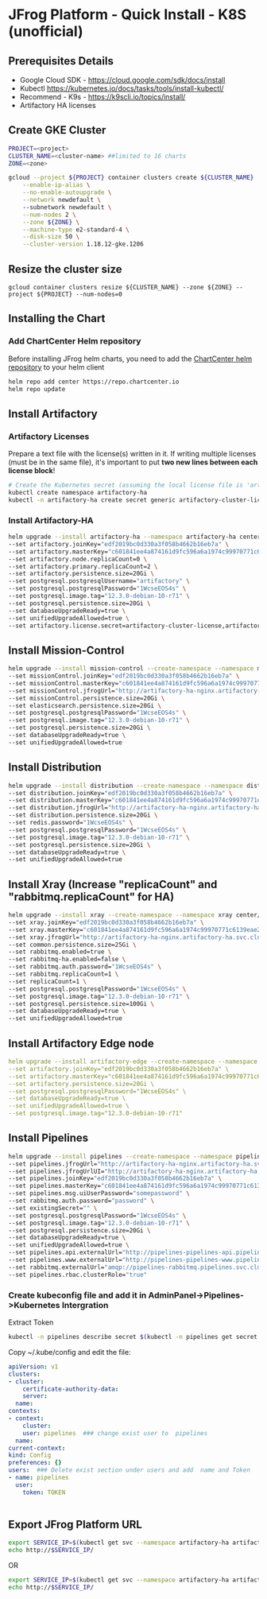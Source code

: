# JFrog Platform - Quick Install - K8S (unofficial)

## Prerequisites Details

* Google Cloud SDK - https://cloud.google.com/sdk/docs/install
* Kubectl https://kubernetes.io/docs/tasks/tools/install-kubectl/
* Recommend - K9s - https://k9scli.io/topics/install/
* Artifactory HA licenses 

## Create GKE Cluster
```bash
PROJECT=<project> 
CLUSTER_NAME=<cluster-name> ##limited to 16 charts
ZONE=<zone>

gcloud --project ${PROJECT} container clusters create ${CLUSTER_NAME}  \
    --enable-ip-alias \
    --no-enable-autoupgrade \
    --network newdefault \ 
    --subnetwork newdefault \
    --num-nodes 2 \
    --zone ${ZONE} \
    --machine-type e2-standard-4 \
    --disk-size 50 \
    --cluster-version 1.18.12-gke.1206
```

## Resize the cluster size
```
gcloud container clusters resize ${CLUSTER_NAME} --zone ${ZONE} --project ${PROJECT} --num-nodes=0
```

## Installing the Chart

### Add ChartCenter Helm repository

Before installing JFrog helm charts, you need to add the [ChartCenter helm repository](https://chartcenter.io) to your helm client

```bash
helm repo add center https://repo.chartcenter.io
helm repo update
```

## Install Artifactory
### Artifactory Licenses
Prepare a text file with the license(s) written in it. If writing multiple licenses (must be in the same file), it's important to put **two new lines between each license block**!
```bash
# Create the Kubernetes secret (assuming the local license file is 'art.lic')
kubectl create namespace artifactory-ha
kubectl -n artifactory-ha create secret generic artifactory-cluster-license --from-file=./art.lic
```
### Install Artifactory-HA
```bash
helm upgrade --install artifactory-ha --namespace artifactory-ha center/jfrog/artifactory-ha \
--set artifactory.joinKey="edf2019bc0d330a3f058b4662b16eb7a" \
--set artifactory.masterKey="c601841ee4a874161d9fc596a6a1974c99970771c6139eae20898eed1c61ace3" \
--set artifactory.node.replicaCount=0 \
--set artifactory.primary.replicaCount=2 \
--set artifactory.persistence.size=20Gi \
--set postgresql.postgresqlUsername="artifactory" \
--set postgresql.postgresqlPassword="1WcseEOS4s" \
--set postgresql.image.tag="12.3.0-debian-10-r71" \
--set postgresql.persistence.size=20Gi \
--set databaseUpgradeReady=true \
--set unifiedUpgradeAllowed=true \
--set artifactory.license.secret=artifactory-cluster-license,artifactory.license.dataKey=art.lic
```

## Install Mission-Control
```bash
helm upgrade --install mission-control --create-namespace --namespace mission-control center/jfrog/mission-control \
--set missionControl.joinKey="edf2019bc0d330a3f058b4662b16eb7a" \
--set missionControl.masterKey="c601841ee4a874161d9fc596a6a1974c99970771c6139eae20898eed1c61ace3" \
--set missionControl.jfrogUrl="http://artifactory-ha-nginx.artifactory-ha.svc.cluster.local" \
--set missionControl.persistence.size=20Gi \
--set elasticsearch.persistence.size=20Gi \
--set postgresql.postgresqlPassword="1WcseEOS4s" \
--set postgresql.image.tag="12.3.0-debian-10-r71" \
--set postgresql.persistence.size=20Gi \
--set databaseUpgradeReady=true \
--set unifiedUpgradeAllowed=true
```

## Install Distribution
```bash
helm upgrade --install distribution --create-namespace --namespace distribution center/jfrog/distribution \
--set distribution.joinKey="edf2019bc0d330a3f058b4662b16eb7a" \
--set distribution.masterKey="c601841ee4a874161d9fc596a6a1974c99970771c6139eae20898eed1c61ace3" \
--set distribution.jfrogUrl="http://artifactory-ha-nginx.artifactory-ha.svc.cluster.local" \
--set distribution.persistence.size=20Gi \
--set redis.password="1WcseEOS4s" \
--set postgresql.postgresqlPassword="1WcseEOS4s" \
--set postgresql.image.tag="12.3.0-debian-10-r71" \
--set postgresql.persistence.size=20Gi \
--set databaseUpgradeReady=true \
--set unifiedUpgradeAllowed=true 
```

## Install Xray (Increase "replicaCount" and "rabbitmq.replicaCount" for HA)
```bash
helm upgrade --install xray --create-namespace --namespace xray center/jfrog/xray \
--set xray.joinKey="edf2019bc0d330a3f058b4662b16eb7a" \
--set xray.masterKey="c601841ee4a874161d9fc596a6a1974c99970771c6139eae20898eed1c61ace3" \
--set xray.jfrogUrl="http://artifactory-ha-nginx.artifactory-ha.svc.cluster.local" \
--set common.persistence.size=25Gi \
--set rabbitmq.enabled=true \
--set rabbitmq-ha.enabled=false \
--set rabbitmq.auth.password="1WcseEOS4s" \
--set rabbitmq.replicaCount=1 \
--set replicaCount=1 \
--set postgresql.postgresqlPassword="1WcseEOS4s" \
--set postgresql.image.tag="12.3.0-debian-10-r71" \
--set postgresql.persistence.size=100Gi \
--set databaseUpgradeReady=true \
--set unifiedUpgradeAllowed=true
```

## Install Artifactory Edge node
```yaml
helm upgrade --install artifactory-edge --create-namespace --namespace artifactory-edge center/jfrog/artifactory \
--set artifactory.joinKey="edf2019bc0d330a3f058b4662b16eb7a" \
--set artifactory.masterKey="c601841ee4a874161d9fc596a6a1974c99970771c6139eae20898eed1c61ace3" \
--set artifactory.persistence.size=20Gi \
--set postgresql.postgresqlPassword="1WcseEOS4s" \
--set databaseUpgradeReady=true \
--set unifiedUpgradeAllowed=true \
--set postgresql.image.tag="12.3.0-debian-10-r71"
```

## Install Pipelines
```bash
helm upgrade --install pipelines --create-namespace --namespace pipelines center/jfrog/pipelines \
--set pipelines.jfrogUrl="http://artifactory-ha-nginx.artifactory-ha.svc.cluster.local" \
--set pipelines.jfrogUrlUI="http://artifactory-ha-nginx.artifactory-ha.svc.cluster.local" \
--set pipelines.joinKey="edf2019bc0d330a3f058b4662b16eb7a" \
--set pipelines.masterKey="c601841ee4a874161d9fc596a6a1974c99970771c6139eae20898eed1c61ace3" \
--set pipelines.msg.uiUserPassword="somepassword" \
--set rabbitmq.auth.password="password" \
--set existingSecret="" \
--set postgresql.postgresqlPassword="1WcseEOS4s" \
--set postgresql.image.tag="12.3.0-debian-10-r71" \
--set postgresql.persistence.size=20Gi \
--set databaseUpgradeReady=true \
--set unifiedUpgradeAllowed=true \
--set pipelines.api.externalUrl="http://pipelines-pipelines-api.pipelines.svc.cluster.local:30000" \
--set pipelines.www.externalUrl="http://pipelines-pipelines-www.pipelines.svc.cluster.local:30001" \
--set rabbitmq.externalUrl="amqp://pipelines-rabbitmq.pipelines.svc.cluster.local" \
--set pipelines.rbac.clusterRole="true"
```

### Create kubeconfig file and add it in AdminPanel->Pipelines->Kubernetes Intergration 


Extract Token

```bash
kubectl -n pipelines describe secret $(kubectl -n pipelines get secret | grep pipelines-token- | awk '{print $1}')| grep token
```

Copy ~/.kube/config and edit the file:

```yaml
apiVersion: v1
clusters:
- cluster:
    certificate-authority-data: 
    server: 
  name: 
contexts:
- context:
    cluster: 
    user: pipelines  ### change exist user to  pipelines
  name:
current-context: 
kind: Config
preferences: {}
users:  ### Delete exist section under users and add  name and Token
- name: pipelines
  user:
    token: TOKEN
  
```

## Export JFrog Platform URL
```bash
export SERVICE_IP=$(kubectl get svc --namespace artifactory-ha artifactory-ha-nginx -o jsonpath='{.status.loadBalancer.ingress[0].ip}')
echo http://$SERVICE_IP/
```
OR
```bash
export SERVICE_IP=$(kubectl get svc --namespace artifactory-ha artifactory-ha-nginx -o jsonpath='{.status.loadBalancer.ingress[0].hostname}')
echo http://$SERVICE_IP/
```
